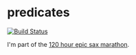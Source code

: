 # predicates

[![Build Status](https://travis-ci.org/biserkov/predicates.png?branch=master)](https://travis-ci.org/biserkov/predicates)

I'm part of the [120 hour epic sax marathon](http://iloveponies.github.com/120-hour-epic-sax-marathon/).